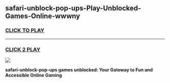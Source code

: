 
## safari-unblock-pop-ups-Play-Unblocked-Games-Online-wwwny
<h3>
<a href="https://premium76.site?title=safari-unblock-pop-ups&ref=25A">CLICK TO PLAY</a></h3>
<hr>

<h3>
<a href="https://premium76.site?title=safari-unblock-pop-ups&ref=25A">CLICK 2 PLAY</a>
  
</h3>

<a href="https://premium76.site?title=safari-unblock-pop-ups&ref=25A"><img src="https://clearcache.store/games.png"></a>


**safari-unblock-pop-ups games unblocked: Your Gateway to Fun and Accessible Online Gaming**
